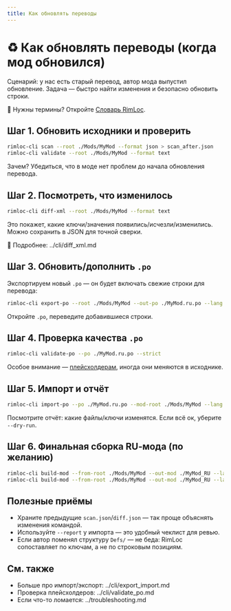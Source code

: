 ```yaml
---
title: Как обновлять переводы
---
```


# ♻️ Как обновлять переводы (когда мод обновился)

Сценарий: у нас есть старый перевод, автор мода выпустил обновление. Задача — быстро найти изменения и безопасно обновить строки.

📌 Нужны термины? Откройте [Словарь RimLoc](../glossary.md).

## Шаг 1. Обновить исходники и проверить

```bash
rimloc-cli scan --root ./Mods/MyMod --format json > scan_after.json
rimloc-cli validate --root ./Mods/MyMod --format text
```

Зачем? Убедиться, что в моде нет проблем до начала обновления перевода.

## Шаг 2. Посмотреть, что изменилось

```bash
rimloc-cli diff-xml --root ./Mods/MyMod --format text
```

Это покажет, какие ключи/значения появились/исчезли/изменились. Можно сохранить в JSON для точной сверки.

📌 Подробнее: ../cli/diff_xml.md

## Шаг 3. Обновить/дополнить `.po`

Экспортируем новый `.po` — он будет включать свежие строки для перевода:
```bash
rimloc-cli export-po --root ./Mods/MyMod --out-po ./MyMod.ru.po --lang ru
```

Откройте `.po`, переведите добавившиеся строки.

## Шаг 4. Проверка качества `.po`

```bash
rimloc-cli validate-po --po ./MyMod.ru.po --strict
```

Особое внимание — [плейсхолдерам](../glossary.md#плейсхолдер), иногда они меняются в исходнике.

## Шаг 5. Импорт и отчёт

```bash
rimloc-cli import-po --po ./MyMod.ru.po --mod-root ./Mods/MyMod --lang ru --report --dry-run
```

Посмотрите отчёт: какие файлы/ключи изменятся. Если всё ок, уберите `--dry-run`.

## Шаг 6. Финальная сборка RU‑мода (по желанию)

```bash
rimloc-cli build-mod --from-root ./Mods/MyMod --out-mod ./MyMod_RU --lang ru --dry-run
rimloc-cli build-mod --from-root ./Mods/MyMod --out-mod ./MyMod_RU --lang ru
```

## Полезные приёмы

- Храните предыдущие `scan.json`/`diff.json` — так проще объяснять изменения командой.
- Используйте `--report` у импорта — это удобный чеклист для ревью.
- Если автор поменял структуру `Defs/` — не беда: RimLoc сопоставляет по ключам, а не по строковым позициям.

## См. также

- Больше про импорт/экспорт: ../cli/export_import.md
- Проверка плейсхолдеров: ../cli/validate_po.md
- Если что-то ломается: ../troubleshooting.md

